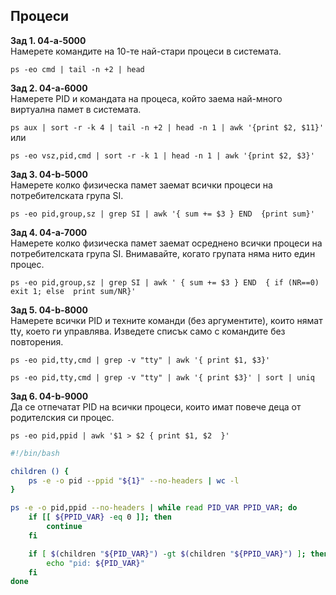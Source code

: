 ## Процеси

**Зад 1. 04-а-5000** <br/>Намерете командите на 10-те най-стари процеси в системата.

`ps -eo cmd | tail -n +2 | head`

**Зад 2. 04-a-6000**<br/>Намерете PID и командата на процеса, който заема най-много виртуална памет в системата.

`ps aux | sort -r -k 4 | tail -n +2 | head -n 1 | awk '{print $2, $11}'` или

`ps -eo vsz,pid,cmd | sort -r -k 1 | head -n 1 | awk '{print $2, $3}'`

**Зад 3. 04-b-5000**<br/>Намерете колко физическа памет заемат всички процеси на потребителската група SI.

`ps -eo pid,group,sz | grep SI | awk '{ sum += $3 } END  {print sum}'`

**Зад 4. 04-a-7000**<br/>Намерете колко физическа памет заемат осреднено всички процеси на потребителската група SI. Внимавайте, когато групата няма нито един процес.

`ps -eo pid,group,sz | grep SI | awk ' { sum += $3 } END  { if (NR==0) exit 1; else  print sum/NR}'`

**Зад 5. 04-b-8000**<br/>Намерете всички PID и техните команди (без аргументите), които нямат tty, което ги управлява. Изведете списък само с командите без повторения.

`ps -eo pid,tty,cmd | grep -v "tty" | awk '{ print $1, $3}'`

`ps -eo pid,tty,cmd | grep -v "tty" | awk '{ print $3}' | sort | uniq`

**Зад 6. 04-b-9000**<br/>Да се отпечатат PID на всички процеси, които имат повече деца от родителския си процес.

`ps -eo pid,ppid | awk '$1 > $2 { print $1, $2  }'`

``````bash
#!/bin/bash

children () {
    ps -e -o pid --ppid "${1}" --no-headers | wc -l
}

ps -e -o pid,ppid --no-headers | while read PID_VAR PPID_VAR; do
    if [[ ${PPID_VAR} -eq 0 ]]; then
        continue
    fi

    if [ $(children "${PID_VAR}") -gt $(children "${PPID_VAR}") ]; then
        echo "pid: ${PID_VAR}"
    fi
done
``````
